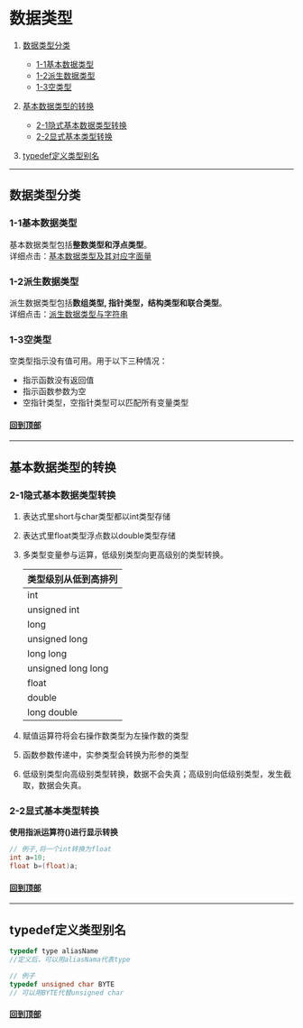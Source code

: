 [0.0]: #数据类型
[1.0]: #数据类型分类
[1.1]: #1-1基本数据类型
[1.2]: #1-2派生数据类型
[1.3]: #1-3空类型

[2.0]: #基本数据类型的转换
[2.1]: #2-1隐式基本数据类型转换
[2.2]: #2-2显式基本类型转换

[3.0]: #typedef定义类型别名

[basicType]: http://note.youdao.com/noteshare?id=1edb69ddf14cdc5d07617cc65a77ee7d&sub=09F5DBF68D9B45ADB25DA10A36C07C0C
[derivedType]: http://note.youdao.com/noteshare?id=c20fa350c8b003121fbcbe196cb4d906&sub=9301A248F7A840D5A41AB0D7AEFD7F26


# 数据类型
1. [数据类型分类][1.0]
    * [1-1基本数据类型][1.1]
    * [1-2派生数据类型][1.2]
    * [1-3空类型][1.3]

2. [基本数据类型的转换][2.0]
    * [2-1隐式基本数据类型转换][2.1]
    * [2-2显式基本类型转换][2.2]

3. [typedef定义类型别名][3.0]

---

## 数据类型分类
### 1-1基本数据类型
基本数据类型包括**整数类型和浮点类型**。  
详细点击：[基本数据类型及其对应字面量][basicType]

### 1-2派生数据类型
派生数据类型包括**数组类型, 指针类型，结构类型和联合类型**。  
详细点击：[派生数据类型与字符串][derivedType]

### 1-3空类型
空类型指示没有值可用。用于以下三种情况：
* 指示函数没有返回值
* 指示函数参数为空
* 空指针类型，空指针类型可以匹配所有变量类型

#### [回到顶部][0.0]
---

## 基本数据类型的转换
### 2-1隐式基本数据类型转换
1. 表达式里short与char类型都以int类型存储
2. 表达式里float类型浮点数以double类型存储
3. 多类型变量参与运算，低级别类型向更高级别的类型转换。

    类型级别从低到高排列|
    -|
    int|
    unsigned int|
    long |
    unsigned long|
    long long |
    unsigned long long|
    float |
    double |
    long double |

4. 赋值运算符将会右操作数类型为左操作数的类型
5. 函数参数传递中，实参类型会转换为形参的类型
6. 低级别类型向高级别类型转换，数据不会失真；高级别向低级别类型，发生截取，数据会失真。

### 2-2显式基本类型转换
**使用指派运算符()进行显示转换**


```C
// 例子,将一个int转换为float
int a=10;
float b=(float)a;
```
#### [回到顶部][0.0]

---
## typedef定义类型别名
```C
typedef type aliasName
//定义后，可以用aliasNama代表type
```

```C
// 例子
typedef unsigned char BYTE
// 可以用BYTE代替unsigned char
```
#### [回到顶部][0.0]

